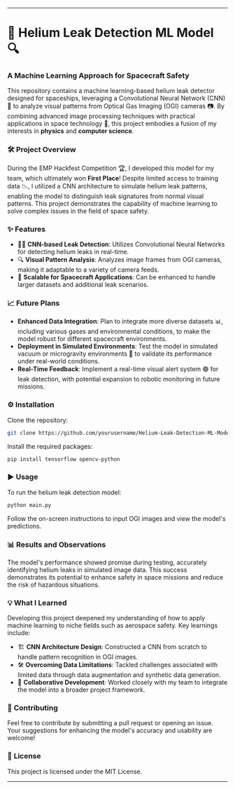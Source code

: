 

---

# 🚀 Helium Leak Detection ML Model 🔍  
### **A Machine Learning Approach for Spacecraft Safety**  
This repository contains a machine learning-based helium leak detector designed for spaceships, leveraging a Convolutional Neural Network (CNN) 🧠 to analyze visual patterns from Optical Gas Imaging (OGI) cameras 📷. By combining advanced image processing techniques with practical applications in space technology 🌌, this project embodies a fusion of my interests in **physics** and **computer science**.  

### 🛠️ **Project Overview**  
During the EMP Hackfest Competition 🏆, I developed this model for my team, which ultimately won **First Place**! Despite limited access to training data 📉, I utilized a CNN architecture to simulate helium leak patterns, enabling the model to distinguish leak signatures from normal visual patterns. This project demonstrates the capability of machine learning to solve complex issues in the field of space safety.  

### ✨ **Features**  
- 🧑‍🔬 **CNN-based Leak Detection**: Utilizes Convolutional Neural Networks for detecting helium leaks in real-time.  
- 🔍 **Visual Pattern Analysis**: Analyzes image frames from OGI cameras, making it adaptable to a variety of camera feeds.  
- 🚀 **Scalable for Spacecraft Applications**: Can be enhanced to handle larger datasets and additional leak scenarios.  

### 📈 **Future Plans**  
- **Enhanced Data Integration**: Plan to integrate more diverse datasets 📊, including various gases and environmental conditions, to make the model robust for different spacecraft environments.  
- **Deployment in Simulated Environments**: Test the model in simulated vacuum or microgravity environments 🔬 to validate its performance under real-world conditions.  
- **Real-Time Feedback**: Implement a real-time visual alert system 🟢 for leak detection, with potential expansion to robotic monitoring in future missions.  

### ⚙️ **Installation**  
Clone the repository:  
```bash  
git clone https://github.com/yourusername/Helium-Leak-Detection-ML-Model.git  
```  

Install the required packages:  
```bash  
pip install tensorflow opencv-python  
```  

### ▶️ **Usage**  
To run the helium leak detection model:  
```bash  
python main.py  
```  
Follow the on-screen instructions to input OGI images and view the model's predictions.  

### 📊 **Results and Observations**  
The model's performance showed promise during testing, accurately identifying helium leaks in simulated image data. This success demonstrates its potential to enhance safety in space missions and reduce the risk of hazardous situations.  

### 💡 **What I Learned**  
Developing this project deepened my understanding of how to apply machine learning to niche fields such as aerospace safety. Key learnings include:  
- 🏗️ **CNN Architecture Design**: Constructed a CNN from scratch to handle pattern recognition in OGI images.  
- 🛠️ **Overcoming Data Limitations**: Tackled challenges associated with limited data through data augmentation and synthetic data generation.  
- 🤝 **Collaborative Development**: Worked closely with my team to integrate the model into a broader project framework.  

### 🤝 **Contributing**  
Feel free to contribute by submitting a pull request or opening an issue. Your suggestions for enhancing the model's accuracy and usability are welcome!  

### 📜 **License**  
This project is licensed under the MIT License.  

---  
